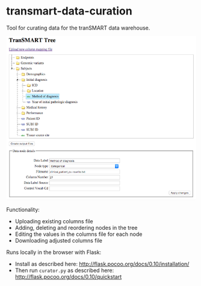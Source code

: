 # transmart-data-curation

Tool for curating data for the tranSMART data warehouse.

![Reordering the tranSMART data tree](/static/img/screenshot.png?raw=true "Reordering the tranSMART data tree")

Functionality:
* Uploading existing columns file
* Adding, deleting and reordering nodes in the tree
* Editing the values in the columns file for each node
* Downloading adjusted columns file

Runs locally in the browser with Flask:
* Install as described here: http://flask.pocoo.org/docs/0.10/installation/
* Then run `curator.py` as described here: http://flask.pocoo.org/docs/0.10/quickstart
